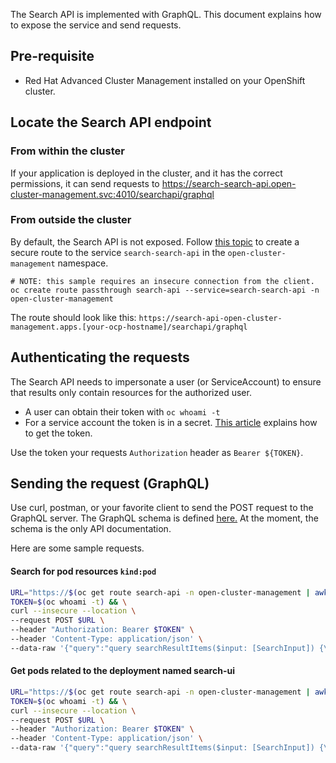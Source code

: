The Search API is implemented with GraphQL. This document explains how to expose the service and send requests.

## Pre-requisite
- Red Hat Advanced Cluster Management installed on your OpenShift cluster.

## Locate the Search API endpoint
### From within the cluster
If your application is deployed in the cluster, and it has the correct permissions, it can send requests to https://search-search-api.open-cluster-management.svc:4010/searchapi/graphql

### From outside the cluster
By default, the Search API is not exposed. Follow [this topic](https://docs.openshift.com/container-platform/4.9/networking/routes/secured-routes.html) to create a secure route to the service `search-search-api` in the `open-cluster-management` namespace.

```
# NOTE: this sample requires an insecure connection from the client.
oc create route passthrough search-api --service=search-search-api -n open-cluster-management
```

The route should look like this:  `https://search-api-open-cluster-management.apps.[your-ocp-hostname]/searchapi/graphql`

## Authenticating the requests

The Search API needs to impersonate a user (or ServiceAccount) to ensure that results only contain resources for the authorized user.

- A user can obtain their token with `oc whoami -t`
- For a service account the token is in a secret. [This article](https://www.ibm.com/docs/en/cloud-paks/cp-management/2.0.0?topic=kubectl-using-service-account-tokens-connect-api-server) explains how to get the token.

Use the token your requests `Authorization` header as `Bearer ${TOKEN}`.


## Sending the request (GraphQL)

Use curl, postman, or your favorite client to send the POST request to the GraphQL server.
The GraphQL schema is defined [here.](https://github.com/stolostron/search-api/blob/main/src/v2/schema/search.js) At the moment, the schema is the only API documentation.

Here are some sample requests.

#### Search for pod resources `kind:pod`
```bash
URL="https://$(oc get route search-api -n open-cluster-management | awk 'NR==2' |awk '{print $2;}')/searchapi/graphql" && \
TOKEN=$(oc whoami -t) && \
curl --insecure --location \
--request POST $URL \
--header "Authorization: Bearer $TOKEN" \
--header 'Content-Type: application/json' \
--data-raw '{"query":"query searchResultItems($input: [SearchInput]) {\n    searchResult: search(input: $input) {\n        items\n        }\n    }\n","variables":{"input":[{"keywords":[],"filters":[{"property":"kind","values":["pod"]}],"limit":100}]}}'
```

#### Get pods related to the deployment named search-ui
```bash
URL="https://$(oc get route search-api -n open-cluster-management | awk 'NR==2' |awk '{print $2;}')/searchapi/graphql" && \
TOKEN=$(oc whoami -t) && \
curl --insecure --location \
--request POST $URL \
--header "Authorization: Bearer $TOKEN" \
--header 'Content-Type: application/json' \
--data-raw '{"query":"query searchResultItems($input: [SearchInput]) {\n    searchResult: search(input: $input) {\n        related {\n            kind\n            items\n        }\n    }\n}\n","variables":{"input":[{"keywords":[],"filters":[{"property":"kind","values":["deployment"]},{"property":"name","values":["search-ui"]}],"relatedKinds":["pod"],"limit":100}]}}'
```

